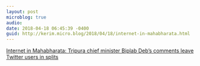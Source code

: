 ```yaml
---
layout: post
microblog: true
audio: 
date: 2018-04-18 06:45:39 -0400
guid: http://kerim.micro.blog/2018/04/18/internet-in-mahabharata.html
---
```

[Internet in Mahabharata: Tripura chief minister Biplab Deb’s comments leave Twitter users in splits](https://scroll.in/article/876072/they-fought-over-wifi-twitter-laughs-about-tripura-cms-claims-about-internet-in-mahabharata-era)
